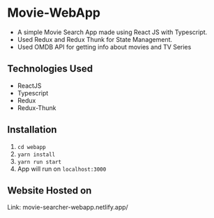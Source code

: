 # Movie-WebApp

-   A simple Movie Search App made using React JS with Typescript.
-   Used Redux and Redux Thunk for State Management.
-   Used OMDB API for getting info about movies and TV Series

## Technologies Used

-   ReactJS
-   Typescript
-   Redux
-   Redux-Thunk

## Installation

1. `cd webapp`
2. `yarn install`
3. `yarn run start`
4. App will run on `localhost:3000`

## Website Hosted on

Link: movie-searcher-webapp.netlify.app/
